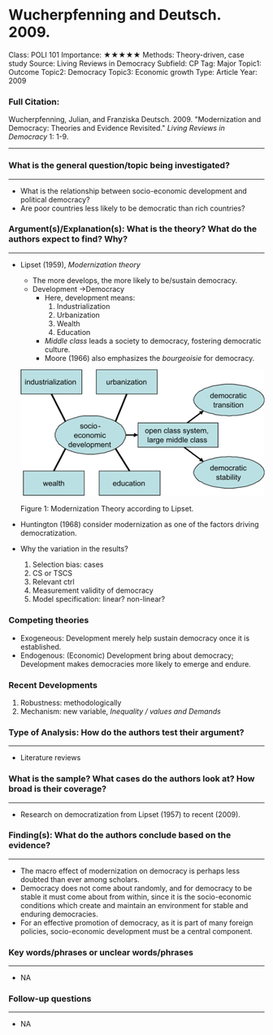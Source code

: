 # Wucherpfenning and Deutsch. 2009.

Class: POLI 101
Importance: ★★★★★
Methods: Theory-driven, case study
Source: Living Reviews in Democracy
Subfield: CP
Tag: Major
Topic1: Outcome
Topic2: Democracy
Topic3: Economic growth
Type: Article
Year: 2009

### Full Citation:

Wucherpfenning, Julian, and Franziska Deutsch. 2009. "Modernization and Democracy: Theories and Evidence Revisited." *Living Reviews in Democracy* 1: 1-9.

---

### What is the general question/topic being investigated?

---

- What is the relationship between socio-economic development and political democracy?
- Are poor countries less likely to be democratic than rich countries?

### Argument(s)/Explanation(s): What is the theory? What do the authors expect to find? Why?

---

- Lipset (1959), *Modernization theory*
    - The more develops, the more likely to be/sustain democracy.
    - Development $\rightarrow$Democracy
        - Here, development means:
            1. Industrialization
            2. Urbanization
            3. Wealth
            4. Education
        - *Middle class* leads a society to democracy, fostering democratic culture.
        - Moore (1966) also emphasizes the *bourgeoisie* for democracy.

    ![Wucherpfenning%20and%20Deutsch%202009%201742ee1f13a7445c9db9fb2c45bd76d1/Untitled.png](Wucherpfenning%20and%20Deutsch%202009%201742ee1f13a7445c9db9fb2c45bd76d1/Untitled.png)

    Figure 1: Modernization Theory according to Lipset.

- Huntington (1968) consider modernization as one of the factors driving democratization.
- Why the variation in the results?
    1. Selection bias: cases
    2. CS or TSCS
    3. Relevant ctrl
    4. Measurement validity of democracy
    5. Model specification: linear? non-linear?

### Competing theories

- Exogeneous: Development merely help sustain democracy once it is established.
- Endogenous: (Economic) Development bring about democracy; Development makes democracies more likely to emerge and endure.

### Recent Developments

1. Robustness: methodologically
2. Mechanism: new variable, *Inequality / values and Demands*

### Type of Analysis: How do the authors test their argument?

---

- Literature reviews

### What is the sample? What cases do the authors look at? How broad is their coverage?

---

- Research on democratization from Lipset (1957) to recent (2009).

### Finding(s): What do the authors conclude based on the evidence?

---

- The macro effect of modernization on democracy is perhaps less doubted than ever among scholars.
- Democracy does not come about randomly, and for democracy to be stable it must come about from within, since it is the socio-economic conditions which create and maintain an environment for stable and enduring democracies.
- For an effective promotion of democracy, as it is part of many foreign policies, socio-economic development must be a central component.

### Key words/phrases or unclear words/phrases

---

- NA

### Follow-up questions

---

- NA